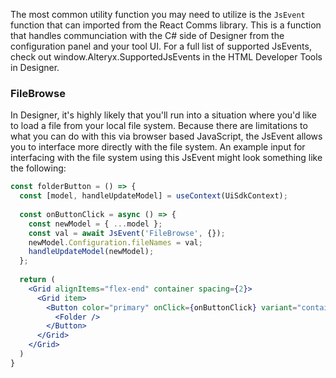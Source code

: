The most common utility function you may need to utilize is the `JsEvent` function that can imported from the React Comms library. This is a function that handles communciation with the C# side of Designer from the configuration panel and your tool UI. For a full list of supported JsEvents, check out window.Alteryx.SupportedJsEvents in the HTML Developer Tools in Designer.

### FileBrowse

In Designer, it's highly likely that you'll run into a situation where you'd like to load a file from your local file system. Because there are limitations to what you can do with this via browser based JavaScript, the JsEvent allows you to interface more directly with the file system. An example input for interfacing with the file system using this JsEvent might look something like the following:

```jsx static
const folderButton = () => {
  const [model, handleUpdateModel] = useContext(UiSdkContext);
  
  const onButtonClick = async () => {
    const newModel = { ...model };
    const val = await JsEvent('FileBrowse', {});
    newModel.Configuration.fileNames = val;
    handleUpdateModel(newModel);
  };
  
  return (
    <Grid alignItems="flex-end" container spacing={2}>
      <Grid item>
        <Button color="primary" onClick={onButtonClick} variant="contained">
          <Folder />
        </Button>
      </Grid>
    </Grid>
  )
}
```